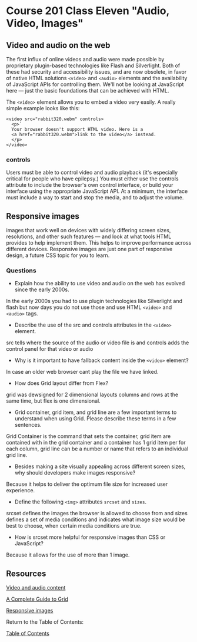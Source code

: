 # Course 201 Class Eleven "Audio, Video, Images"

## Video and audio on the web

The first influx of online videos and audio were made possible by proprietary plugin-based technologies like Flash and Silverlight. Both of these had security and accessibility issues, and are now obsolete, in favor of native HTML solutions `<video>` and `<audio>` elements and the availability of JavaScript APIs for controlling them. We'll not be looking at JavaScript here — just the basic foundations that can be achieved with HTML.

The `<video>` element allows you to embed a video very easily. A really simple example looks like this:

    <video src="rabbit320.webm" controls>
      <p>`
      Your browser doesn't support HTML video. Here is a
      <a href="rabbit320.webm">link to the video</a> instead.
      </p>
    </video>

### controls

Users must be able to control video and audio playback (it's especially critical for people who have epilepsy.) You must either use the controls attribute to include the browser's own control interface, or build your interface using the appropriate JavaScript API. At a minimum, the interface must include a way to start and stop the media, and to adjust the volume.

## Responsive images

images that work well on devices with widely differing screen sizes, resolutions, and other such features — and look at what tools HTML provides to help implement them. This helps to improve performance across different devices. Responsive images are just one part of responsive design, a future CSS topic for you to learn.

### Questions

- Explain how the ability to use video and audio on the web has evolved since the early 2000s.

In the early 2000s you had to use plugin technologies like Silverlight and flash but now days you do not use those and use HTML `<video>` and `<audio>` tags.

- Describe the use of the src and controls attributes in the `<video>` element.

src tells where the source of the audio or video file is and controls adds the control panel for that video or audio

- Why is it important to have fallback content inside the `<video>` element?

In case an older web browser cant play the file we have linked.

- How does Grid layout differ from Flex?

grid was dewsigned for 2 dimensional layouts columns and rows at the same time, but flex is one dimensional.

- Grid container, grid item, and grid line are a few important terms to understand when using Grid. Please describe these terms in a few sentences.

Grid Container is the command that sets the container, grid item are contained with in the grid container and a container has 1 grid item per for each column, grid line can be a number or name that refers to an individual grid line.

- Besides making a site visually appealing across different screen sizes, why should developers make images responsive?

Because it helps to deliver the optimum file size for increased user experience.

- Define the following `<img>` attributes `srcset` and `sizes`. 

srcset defines the images the browser is allowed to choose from and sizes defines a set of media conditions and indicates what image size would be best to choose, when certain media conditions are true.

- How is srcset more helpful for responsive images than CSS or JavaScript?

Because it allows for the use of more than 1 image.

## Resources

[Video and audio content](https://developer.mozilla.org/en-US/docs/Learn/HTML/Multimedia_and_embedding/Video_and_audio_content)

[A Complete Guide to Grid](https://css-tricks.com/snippets/css/complete-guide-grid/)

[Responsive images](https://developer.mozilla.org/en-US/docs/Learn/HTML/Multimedia_and_embedding/Responsive_images)

Return to the Table of Contents:

[Table of Contents](https://todd75.github.io/reading-notes/)
